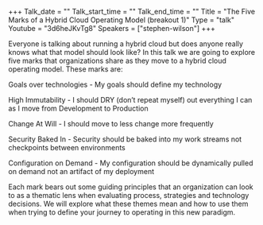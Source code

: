 +++
Talk_date = ""
Talk_start_time = ""
Talk_end_time = ""
Title = "The Five Marks of a Hybrid Cloud Operating Model (breakout 1)"
Type = "talk"
Youtube = "3d6heJKvTg8"
Speakers = ["stephen-wilson"]
+++

Everyone is talking about running a hybrid cloud but does anyone really knows what that model should look like?  In this talk we are going to explore five marks that organizations share as they move to a hybrid cloud operating model.  These marks are:

Goals over technologies - My goals should define my technology

High Immutability - I should DRY (don’t repeat myself) out everything I can as I move from Development to Production

Change At Will - I should move to less change more frequently 

Security Baked In - Security should be baked into my work streams not checkpoints between environments

Configuration on Demand - My configuration should be dynamically pulled on demand not an artifact of my deployment

Each mark bears out some guiding principles that an organization can look to as a thematic lens when evaluating process, strategies and technology decisions. We will explore what these themes mean and how to use them when trying to define your journey to operating in this new paradigm.  
